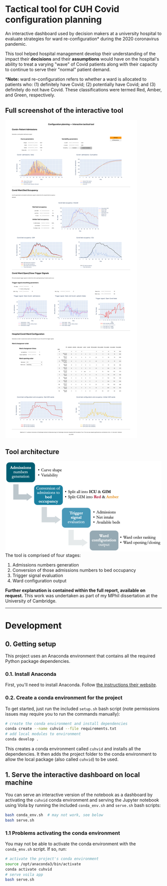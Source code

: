 # Tactical tool for CUH Covid configuration planning
An interactive dashboard used by decision makers at a university hospital to evaluate strategies for ward re-configuration* during the 2020 coronavirus pandemic.

This tool helped hospital management develop their understanding of the impact their __decisions__ and their __assumptions__ would have on the hospital's ability to treat a varying "wave" of Covid patients along with their capacity to continue to serve their "normal" patient demand.

*__Note:__ ward re-configuration refers to whether a ward is allocated to patients who: (1) definitely have Covid; (2) potentially have Covid; and (3) definitely do not have Covid. These classifications were termed Red, Amber, and Green, respectively.

## Full screenshot of the interactive tool
![Screenshot of interactive tool](tool_full.png)

## Tool architecture
![Tool architecture](tool_architecture.png)
The tool is comprised of four stages:
1. Admissions numbers generation
2. Conversion of those admissions numbers to bed occupancy
3. Trigger signal evaluation
4. Ward configuration output

__Further explanation is contained within the full report, available on request.__ This work was undertaken as part of my MPhil dissertation at the University of Cambridge.

---
# Development

## 0. Getting setup
This project uses an Anaconda environment that contains all the required Python package dependencies. 

### 0.1. Install Anaconda
First, you'll need to install Anaconda. Follow [the instructions their website](https://docs.anaconda.com/anaconda/install/).

### 0.2. Create a conda environment for the project
To get started, just run the included `setup.sh` bash script (note permissions issues may require you to run the commands manually):
```bash
# create the conda environment and install dependencies
conda create --name cuhvid --file requirements.txt
# add local modules to environment
conda develop .
```

This creates a conda environment called `cuhvid` and installs all the dependencies. It then adds the project folder to the conda environment to allow the local package (also called `cuhvid`) to be used.

## 1. Serve the interactive dashboard on local machine
You can serve an interactive version of the notebook as a dashboard by activating the `cuhvid` conda environment and serving the Jupyter notebook using Voila by running the included `conda_env.sh` and `serve.sh` bash scripts:
```bash
bash conda_env.sh  # may not work, see below
bash serve.sh
```

### 1.1 Problems activating the conda environment
You may not be able to activate the conda environment with the `conda_env.sh` script. If so, run:
```bash
# activate the project's conda environment
source /opt/anaconda3/bin/activate
conda activate cuhvid
# serve voila app
bash serve.sh
```
